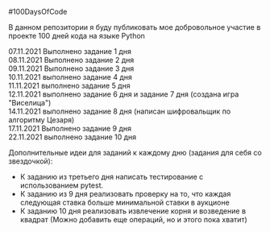 #100DaysOfCode

В данном репозитории я буду публиковать мое добровольное участие в проекте 100 дней кода на языке Python

07.11.2021 Выполнено задание 1 дня  
08.11.2021 Выполнено задание 2 дня  
09.11.2021 Выполнено задание 3 дня  
10.11.2021 выполнено задание 4 дня  
11.11.2021 выполнено задание 5 дня  
12.11.2021 выполнено задание 6 дня и задание 7 дня (создана игра "Виселица")  
14.11.2021 выполнено задание 8 дня (написан шифровальщик по алгоритму Цезаря)  
17.11.2021 Выполнено задание 9 дня  
22.11.2021 выполнено задание 10 дня









Дополнительные идеи для заданий к каждому дню (задания для себя со звездочкой):  
- К заданию из третьего дня написать тестирование с использованием pytest.  
- К заданию из 9 дня реализовать проверку на то, что каждая следующая ставка больше минимальной ставки в аукционе
- К заданию 10 дня реализовать извлечение корня и возведение в квадрат (Можно добавить еще операций, но и этого пока хватит)